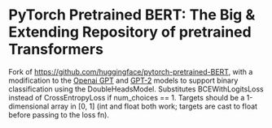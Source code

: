 # PyTorch Pretrained BERT: The Big & Extending Repository of pretrained Transformers



Fork of https://github.com/huggingface/pytorch-pretrained-BERT, with a modification to the [Openai GPT](https://github.com/epsdg/pytorch-pretrained-BERT/tree/master/pytorch_pretrained_bert/modeling_openai.py#L955-L960) and [GPT-2](https://github.com/epsdg/pytorch-pretrained-BERT/tree/master/pytorch_pretrained_bert/modeling_gpt2.py#L943-L948
) models to support binary classification using the DoubleHeadsModel.  Substitutes BCEWithLogitsLoss instead of CrossEntropyLoss if num_choices == 1.  Targets should be a 1-dimensional array in [0, 1] (int and float both work; targets are cast to float before passing to the loss fn).
